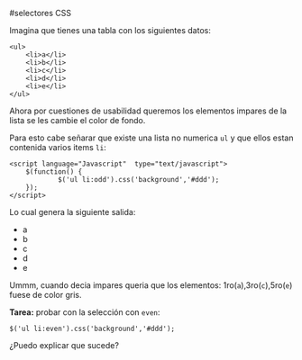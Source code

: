 <script language="Javascript"  type="text/javascript">
	$(function() {
			$('ul li:odd').css('background','#ddd');
	});
</script>

#selectores CSS

Imagina que tienes una tabla con los siguientes datos:

	<ul>
		<li>a</li>
		<li>b</li>
		<li>c</li>
		<li>d</li>
		<li>e</li>
	</ul>

Ahora por cuestiones de usabilidad queremos los elementos impares de la lista se les cambie el color de fondo.

Para esto cabe señarar que existe una lista no numerica `ul` y  que ellos estan contenida varios items `li`:

	<script language="Javascript"  type="text/javascript">
		$(function() {
				$('ul li:odd').css('background','#ddd');
		});
	</script>

Lo cual genera la siguiente salida:

 - a
 - b
 - c
 - d
 - e

Ummm, cuando decia impares queria que los elementos: 1ro(`a`),3ro(`c`),5ro(`e`) fuese de color gris.

**Tarea:** probar con la selección con `even`:

	$('ul li:even').css('background','#ddd');

¿Puedo explicar que sucede?
